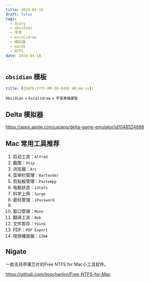 ```yaml
---
title: 2024-04-18
draft: false
tags:
  - diary
  - obsidian
  - 字体
  - excalidraw
  - 模拟器
  - macOS
  - NTFS
date: 2024-04-18
---
```

## `obsidian` 模板

```YAML
title: {{DATE:YYYY-MM-DD-dddd HH:mm:ss}}
```

`Obsidian` + `Excalidraw` + `字语青梅硬笔`

## Delta 模拟器

https://apps.apple.com/us/app/delta-game-emulator/id1048524688

## Mac 常用工具推荐

1. 启动工具：`Alfred`
2. 截图：`Xnip`
3. 浏览器：`Arc`
4. 菜单栏管理：`Bartender`
5. 剪贴板管理：`PasteApp`
6. 电脑状态：`iStats`
7. 科学上网：`Surge`
8. 密码管理：`1Password`
9.
10. 窗口管理：`Moon`
11. 翻译工具：`Bob`
12. 文件暂存：`Yoink`
13. PDF：`PDF Expert`
14. 视频播放器：`IINA`

## Nigate

一款支持苹果芯片的Free NTFS for Mac小工具软件。

https://github.com/hoochanlon/Free-NTFS-for-Mac
